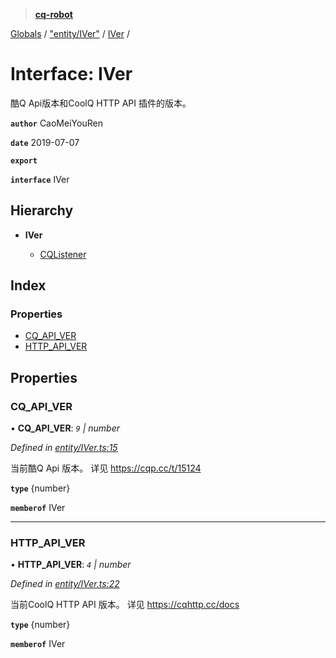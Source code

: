 > **[cq-robot](../README.md)**

[Globals](../globals.md) / ["entity/IVer"](../modules/_entity_iver_.md) / [IVer](_entity_iver_.iver.md) /

# Interface: IVer

酷Q Api版本和CoolQ HTTP API 插件的版本。

**`author`** CaoMeiYouRen

**`date`** 2019-07-07

**`export`** 

**`interface`** IVer

## Hierarchy

* **IVer**

  * [CQListener](_event_cqlistener_.cqlistener.md)

## Index

### Properties

* [CQ_API_VER](_entity_iver_.iver.md#cq_api_ver)
* [HTTP_API_VER](_entity_iver_.iver.md#http_api_ver)

## Properties

###  CQ_API_VER

• **CQ_API_VER**: *`9` | number*

*Defined in [entity/IVer.ts:15](https://github.com/CaoMeiYouRen/node-cq-robot/blob/0d80772/src/entity/IVer.ts#L15)*

当前酷Q Api 版本。
详见 https://cqp.cc/t/15124

**`type`** {number}

**`memberof`** IVer

___

###  HTTP_API_VER

• **HTTP_API_VER**: *`4` | number*

*Defined in [entity/IVer.ts:22](https://github.com/CaoMeiYouRen/node-cq-robot/blob/0d80772/src/entity/IVer.ts#L22)*

当前CoolQ HTTP API 版本。
详见 https://cqhttp.cc/docs

**`type`** {number}

**`memberof`** IVer